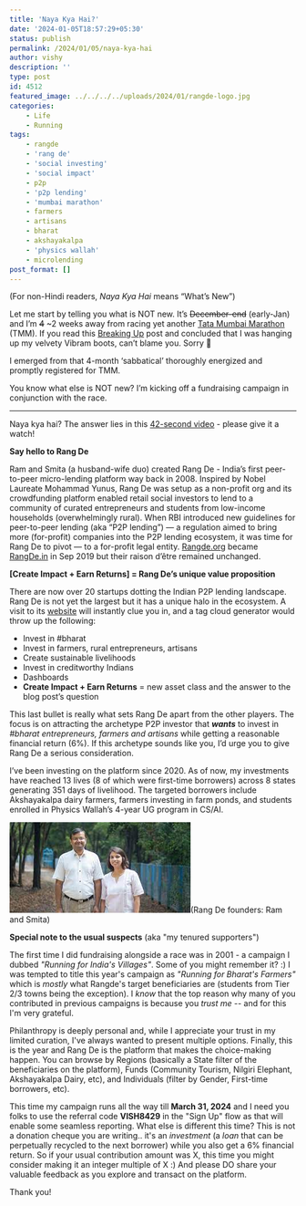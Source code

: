 ```yaml
---
title: 'Naya Kya Hai?'
date: '2024-01-05T18:57:29+05:30'
status: publish
permalink: /2024/01/05/naya-kya-hai
author: vishy
description: ''
type: post
id: 4512
featured_image: ../../../../uploads/2024/01/rangde-logo.jpg
categories: 
    - Life
    - Running
tags: 
    - rangde
    - 'rang de'
    - 'social investing'
    - 'social impact'
    - p2p
    - 'p2p lending'
    - 'mumbai marathon'
    - farmers
    - artisans
    - bharat
    - akshayakalpa
    - 'physics wallah'
    - microlending
post_format: []
---
```


(For non-Hindi readers, *Naya Kya Hai* means “What’s New”)

Let me start by telling you what is NOT new. It’s ~~December-end~~ (early-Jan) and I’m ~~4~~ ~2 weeks away from racing yet another [Tata Mumbai Marathon](https://tatamumbaimarathon.procam.in/) (TMM). If you read this [Breaking Up](https://www.ulaar.com/2023/05/21/breaking-up/) post and concluded that I was hanging up my velvety Vibram boots, can’t blame you. Sorry 🙂

I emerged from that 4-month ‘sabbatical’ thoroughly energized and promptly registered for TMM. 

You know what else is NOT new? I’m kicking off a fundraising campaign in conjunction with the race.

******

Naya kya hai? The answer lies in this [42-second video](https://www.youtube.com/watch?v=fGBEteqN2es) - please give it a watch!

**Say hello to Rang De**

Ram and Smita (a husband-wife duo) created Rang De - India’s first peer-to-peer micro-lending platform way back in 2008. Inspired by Nobel Laureate Mohammad Yunus, Rang De was setup as a non-profit org and its crowdfunding platform enabled retail social investors to lend to a community of curated entrepreneurs and students from low-income households (overwhelmingly rural). When RBI introduced new guidelines for peer-to-peer lending (aka “P2P lending”) — a regulation aimed to bring more (for-profit) companies into the P2P lending ecosystem, it was time for Rang De to pivot — to a for-profit legal entity. [Rangde.org](http://Rangde.org) became [RangDe.in](http://RangDe.in) in Sep 2019 but their raison d’être remained unchanged. 

**[Create Impact + Earn Returns] = Rang De’s unique value proposition**

There are now over 20 startups dotting the Indian P2P lending landscape. Rang De is not yet the largest but it has a unique halo in the ecosystem. A visit to its [website](https://rangde.in/) will instantly clue you in, and a tag cloud generator would throw up the following:

- Invest in #bharat
- Invest in farmers, rural entrepreneurs, artisans
- Create sustainable livelihoods
- Invest in creditworthy Indians
- Dashboards
- **Create Impact + Earn Returns** = new asset class and the answer to the blog post’s question

This last bullet is really what sets Rang De apart from the other players. The focus is on attracting the archetype P2P investor that ***wants*** to invest in *#bharat entrepreneurs, farmers and artisans* while  getting a reasonable financial return (6%). If this archetype sounds like you, I’d urge you to give Rang De a serious consideration. 

I’ve been investing on the platform since 2020. As of now, my investments have reached 13 lives (8 of which were first-time borrowers) across 8 states generating 351 days of livelihood. The targeted borrowers include Akshayakalpa dairy farmers, farmers investing in farm ponds, and students enrolled in Physics Wallah’s 4-year UG program in CS/AI.

![rangde-founders2.jpeg](../../../../uploads/2024/01/rangde-founders2.jpeg)(Rang De founders: Ram and Smita)

**Special note to the usual suspects** (aka "my tenured supporters")

The first time I did fundraising alongside a race was in 2001 - a campaign I dubbed _"Running for India's Villages"_. Some of you might remember it? :) 
I was tempted to title this year's campaign as _"Running for Bharat's Farmers"_ which is _mostly_ what Rangde's target beneficiaries are (students from Tier 2/3 towns being the exception). I *know* that the top reason why many of you contributed in previous campaigns is because you *trust me* -- and for this I'm very grateful. 

Philanthropy is deeply personal and, while I appreciate your trust in my limited curation, I've always wanted to present multiple options. Finally, this is the year and Rang De is the platform that makes the choice-making happen. You can browse by Regions (basically a State filter of the beneficiaries on the platform), Funds (Community Tourism, Nilgiri Elephant, Akshayakalpa Dairy, etc), and Individuals (filter by Gender, First-time borrowers, etc). 

This time my campaign runs all the way till **March 31, 2024** and I need you folks to use the referral code **VISH8429** in the "Sign Up" flow as that will enable some seamless reporting.
What else is different this time? This is not a donation cheque you are writing.. it's an _investment_ (a _loan_ that can be perpetually recycled to the next borrower) while you also get a 6% financial return. So if your usual contribution amount was X, this time you might consider making it an integer multiple of X :) And please DO share your valuable feedback as you explore and transact on the platform. 

Thank you!
